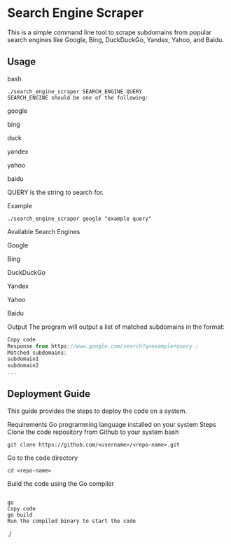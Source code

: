 # Search Engine Scraper
This is a simple command line tool to scrape subdomains from popular search engines like Google, Bing, DuckDuckGo, Yandex, Yahoo, and Baidu.

## Usage
bash
```
./search_engine_scraper SEARCH_ENGINE QUERY
SEARCH_ENGINE should be one of the following:
```


google

bing

duck

yandex

yahoo


baidu

QUERY is the string to search for.

Example


```
./search_engine_scraper google "example query"
```

Available Search Engines

Google

Bing

DuckDuckGo

Yandex

Yahoo

Baidu

Output
The program will output a list of matched subdomains in the format:

```javascript
Copy code
Response from https://www.google.com/search?q=example+query :
Matched subdomains:
subdomain1
subdomain2
...

```


## Deployment Guide
This guide provides the steps to deploy the code on a system.

Requirements
Go programming language installed on your system
Steps
Clone the code repository from Github to your system
bash

```
git clone https://github.com/<username>/<repo-name>.git
```

Go to the code directory

```
cd <repo-name>
```
 
Build the code using the Go compiler
  
```

go
Copy code
go build
Run the compiled binary to start the code
```

 
./<repo-name>

